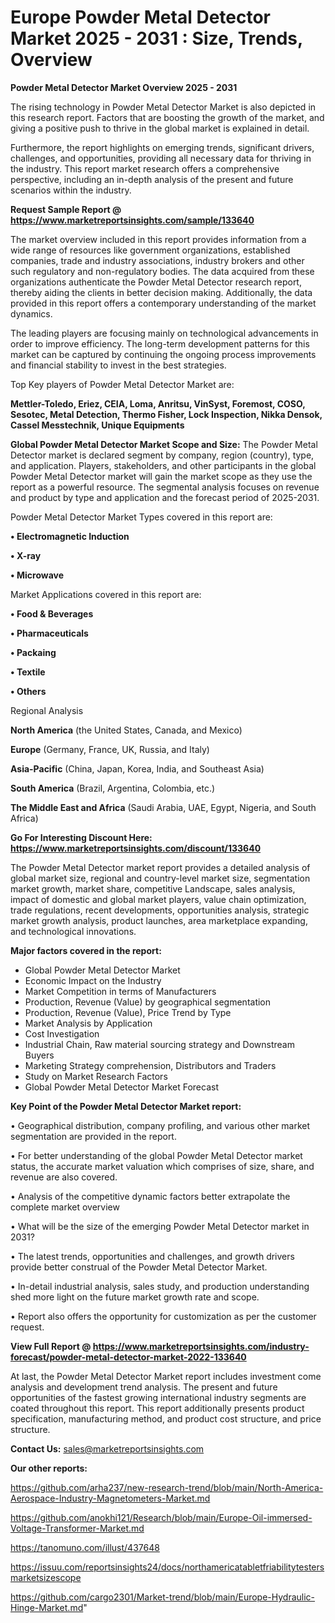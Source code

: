 # Europe Powder Metal Detector Market 2025 - 2031 : Size, Trends, Overview

<Strong> Powder Metal Detector Market Overview 2025 - 2031</strong>

The rising technology in Powder Metal Detector Market is also depicted in this research report. Factors that are boosting the growth of the market, and giving a positive push to thrive in the global market is explained in detail.

Furthermore, the report highlights on emerging trends, significant drivers, challenges, and opportunities, providing all necessary data for thriving in the industry. This report market research offers a comprehensive perspective, including an in-depth analysis of the present and future scenarios within the industry.

<strong>Request Sample Report @ <a href=https://www.marketreportsinsights.com/sample/133640>https://www.marketreportsinsights.com/sample/133640</a></strong>

The market overview included in this report provides information from a wide range of resources like government organizations, established companies, trade and industry associations, industry brokers and other such regulatory and non-regulatory bodies. The data acquired from these organizations authenticate the Powder Metal Detector research report, thereby aiding the clients in better decision making. Additionally, the data provided in this report offers a contemporary understanding of the market dynamics.

The leading players are focusing mainly on technological advancements in order to improve efficiency. The long-term development patterns for this market can be captured by continuing the ongoing process improvements and financial stability to invest in the best strategies.

Top Key players of Powder Metal Detector Market are:

<strong>Mettler-Toledo, Eriez, CEIA, Loma, Anritsu, VinSyst, Foremost, COSO, Sesotec, Metal Detection, Thermo Fisher, Lock Inspection, Nikka Densok, Cassel Messtechnik, Unique Equipments</strong>

<strong><b>Global Powder Metal Detector Market Scope and Size:</b></strong>
The Powder Metal Detector market is declared segment by company, region (country), type, and application. Players, stakeholders, and other participants in the global Powder Metal Detector market will gain the market scope as they use the report as a powerful resource. The segmental analysis focuses on revenue and product by type and application and the forecast period of 2025-2031.

Powder Metal Detector Market Types covered in this report are:

<strong>• Electromagnetic Induction

• X-ray

• Microwave</strong>

Market Applications covered in this report are:

<strong>• Food & Beverages

• Pharmaceuticals

• Packaing

• Textile

• Others</strong> 

Regional Analysis

<strong>North America</strong> (the United States, Canada, and Mexico)

<strong>Europe</strong> (Germany, France, UK, Russia, and Italy)

<strong>Asia-Pacific</strong> (China, Japan, Korea, India, and Southeast Asia)

<strong>South America</strong> (Brazil, Argentina, Colombia, etc.)

<strong>The Middle East and Africa</strong> (Saudi Arabia, UAE, Egypt, Nigeria, and South Africa)

<strong>Go For Interesting Discount Here: <a href=https://www.marketreportsinsights.com/discount/133640>https://www.marketreportsinsights.com/discount/133640</a></strong>

The Powder Metal Detector market report provides a detailed analysis of global market size, regional and country-level market size, segmentation market growth, market share, competitive Landscape, sales analysis, impact of domestic and global market players, value chain optimization, trade regulations, recent developments, opportunities analysis, strategic market growth analysis, product launches, area marketplace expanding, and technological innovations.

<strong><b>Major factors covered in the report:</b></strong>
<ul>
  <li>Global Powder Metal Detector Market </li>
  <li>Economic Impact on the Industry</li>
  <li>Market Competition in terms of Manufacturers</li>
  <li>Production, Revenue (Value) by geographical segmentation</li>
  <li>Production, Revenue (Value), Price Trend by Type</li>
  <li>Market Analysis by Application</li>
  <li>Cost Investigation</li>
  <li>Industrial Chain, Raw material sourcing strategy and Downstream Buyers</li>
  <li>Marketing Strategy comprehension, Distributors and Traders</li>
  <li>Study on Market Research Factors</li>
  <li>Global Powder Metal Detector Market Forecast</li>
</ul>

<strong><b>Key Point of the Powder Metal Detector Market report:</b></strong>

• Geographical distribution, company profiling, and various other market segmentation are provided in the report.

• For better understanding of the global Powder Metal Detector market status, the accurate market valuation which comprises of size, share, and revenue are also covered.

• Analysis of the competitive dynamic factors better extrapolate the complete market overview

• What will be the size of the emerging Powder Metal Detector market in 2031?

• The latest trends, opportunities and challenges, and growth drivers provide better construal of the Powder Metal Detector Market.

• In-detail industrial analysis, sales study, and production understanding shed more light on the future market growth rate and scope.

• Report also offers the opportunity for customization as per the customer request.

<strong><b>View Full Report @ <a href=https://www.marketreportsinsights.com/industry-forecast/powder-metal-detector-market-2022-133640>https://www.marketreportsinsights.com/industry-forecast/powder-metal-detector-market-2022-133640</a></b></strong>


At last, the Powder Metal Detector Market report includes investment come analysis and development trend analysis. The present and future opportunities of the fastest growing international industry segments are coated throughout this report. This report additionally presents product specification, manufacturing method, and product cost structure, and price structure.

<strong>Contact Us:</strong>
sales@marketreportsinsights.com

<strong>Our other reports:</strong>

<a href=https://github.com/arha237/new-research-trend/blob/main/North-America-Aerospace-Industry-Magnetometers-Market.md>https://github.com/arha237/new-research-trend/blob/main/North-America-Aerospace-Industry-Magnetometers-Market.md</a>

<a href=https://github.com/anokhi121/Research/blob/main/Europe-Oil-immersed-Voltage-Transformer-Market.md>https://github.com/anokhi121/Research/blob/main/Europe-Oil-immersed-Voltage-Transformer-Market.md</a>

<a href=https://tanomuno.com/illust/437648>https://tanomuno.com/illust/437648</a>

<a href=https://issuu.com/reportsinsights24/docs/northamericatabletfriabilitytestersmarketsizescope>https://issuu.com/reportsinsights24/docs/northamericatabletfriabilitytestersmarketsizescope</a>

<a href=https://github.com/cargo2301/Market-trend/blob/main/Europe-Hydraulic-Hinge-Market.md>https://github.com/cargo2301/Market-trend/blob/main/Europe-Hydraulic-Hinge-Market.md</a>"
